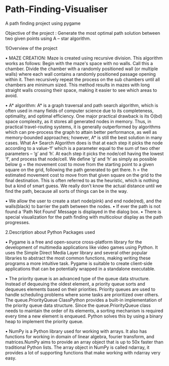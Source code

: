 # Path-Finding-Visualiser
A path finding project using pygame

Objective of the project : Generate the most optimal path solution between two given points using A – star algorithm.

1)Overview of the project

• MAZE CREATION:
Maze is created using recursive division. This algorithm works as follows: 
        Begin with the maze's space with no walls. Call this a chamber. Divide the chamber with a randomly positioned wall (or multiple walls) where each wall contains a randomly positioned passage opening within it. Then recursively repeat the process on the sub chambers until all chambers are minimum sized. This method results in mazes with long straight walls crossing their space, making it easier to see which areas to avoid.

• A* algorithm:
        A* is a graph traversal and path search algorithm, which is often used in many fields of computer science due to its completeness, optimality, and optimal efficiency. One major practical drawback is its O(bd) space complexity, as it stores all generated nodes in memory. Thus, in practical travel-routing systems, it is generally outperformed by algorithms which can pre-process the graph to attain better performance, as well as memory-bounded approaches; however, A* is still the best solution in many cases. What A* Search Algorithm does is that at each step it picks the node according to a value-‘f’ which is a parameter equal to the sum of two other parameters – ‘g’ and ‘h’. At each step it picks the node/cell having the lowest ‘f’, and process that node/cell. We define ‘g’ and ‘h’ as simply as possible below g = the movement cost to move from the starting point to a given square on the grid, following the path generated to get there. h = the estimated movement cost to move from that given square on the grid to the final destination. This is often referred to as the heuristic, which is nothing but a kind of smart guess. We really don’t know the actual distance until we find the path, because all sorts of things can be in the way.
       
• We allow the user to create a start node(pink) and end node(red), and the walls(black) to barrier the path between the nodes. 
• If ever the path is not found a ‘Path Not Found’ Message is displayed in the dialog box. 
• There is special visualization for the path finding with multicolour display as the path progresses.

2.Description about Python Packages used

• Pygame is a free and open-source cross-platform library for the development of multimedia applications like video games using Python. It uses the Simple Direct Media Layer library and several other popular libraries to abstract the most common functions, making writing these programs a more intuitive task. Pygame is suitable to create client-side applications that can be potentially wrapped in a standalone executable.

• The priority queue is an advanced type of the queue data structure. Instead of dequeuing the oldest element, a priority queue sorts and dequeues elements based on their priorities. Priority queues are used to handle scheduling problems where some tasks are prioritized over others. The queue.PriorityQueue ClassPython provides a built-in implementation of the priority queue data structure. Since the queue.PriorityQueue class needs to maintain the order of its elements, a sorting mechanism is required every time a new element is enqueued. Python solves this by using a binary heap to implement the priority queue.

• NumPy is a Python library used for working with arrays. It also has functions for working in domain of linear algebra, fourier transform, and matrices.NumPy aims to provide an array object that is up to 50x faster than traditional Python lists. The array object in NumPy is called ndarray, it provides a lot of supporting functions that make working with ndarray very easy.
